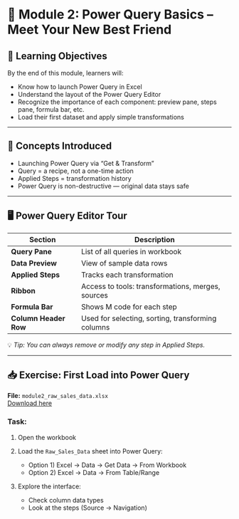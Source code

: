 # 🧰 Module 2: Power Query Basics – Meet Your New Best Friend

## 🎯 Learning Objectives
By the end of this module, learners will:
- Know how to launch Power Query in Excel
- Understand the layout of the Power Query Editor
- Recognize the importance of each component: preview pane, steps pane, formula bar, etc.
- Load their first dataset and apply simple transformations

---

## 🧠 Concepts Introduced
- Launching Power Query via “Get & Transform”
- Query = a recipe, not a one-time action
- Applied Steps = transformation history
- Power Query is non-destructive — original data stays safe

---

## 🖥️ Power Query Editor Tour

| Section             | Description |
|---------------------|-------------|
| **Query Pane**      | List of all queries in workbook |
| **Data Preview**    | View of sample data rows |
| **Applied Steps**   | Tracks each transformation |
| **Ribbon**          | Access to tools: transformations, merges, sources |
| **Formula Bar**     | Shows M code for each step |
| **Column Header Row** | Used for selecting, sorting, transforming columns |

💡 *Tip: You can always remove or modify any step in Applied Steps.*

---

## 📥 Exercise: First Load into Power Query

**File:** `module2_raw_sales_data.xlsx`  
[Download here](sandbox:/mnt/data/module2_raw_sales_data.xlsx)

### Task:
1. Open the workbook
2. Load the `Raw_Sales_Data` sheet into Power Query:
   - Option 1) Excel → Data → Get Data → From Workbook
   - Option 2) Excel → Data → From Table/Range

3. Explore the interface:
   - Check column data types
   - Look at the steps (Source → Navigation)
